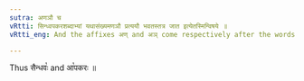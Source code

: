```yaml
---
sutra: अणञौ च
vRtti: सिन्ध्वपकरशब्दाभ्यां यथासंख्यमणञौ प्रत्ययौ भवतस्तत्र जात इत्येतस्मिन्विषये ॥
vRtti_eng: And the affixes अण् and अञ् come respectively after the words '_sindhu_' and '_apakara_', in the sense of 'produced therein'.

---
```

Thus सैन्धवः꣡ and आ꣡पकरः ॥